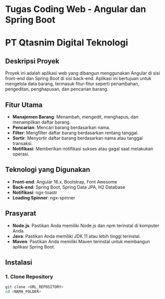 # Tugas Coding Web - Angular dan Spring Boot
# PT Qtasnim Digital Teknologi

## Deskripsi Proyek

Proyek ini adalah aplikasi web yang dibangun menggunakan Angular di sisi front-end dan Spring Boot di sisi back-end. Aplikasi ini bertujuan untuk mengelola data barang, termasuk fitur-fitur seperti penambahan, pengeditan, penghapusan, dan pencarian barang.

## Fitur Utama

- **Manajemen Barang**: Menambah, mengedit, menghapus, dan menampilkan daftar barang.
- **Pencarian**: Mencari barang berdasarkan nama.
- **Filter**: Mengfilter daftar barang berdasarkan rentang tanggal.
- **Sortir**: Menyortir daftar barang berdasarkan nama atau tanggal transaksi.
- **Notifikasi**: Memberikan notifikasi sukses atau gagal saat melakukan operasi.

## Teknologi yang Digunakan

- **Front-end**: Angular 16.x, Bootstrap, Font Awesome
- **Back-end**: Spring Boot, Spring Data JPA, H2 Database
- **Notifikasi**: ngx-toastr
- **Loading Spinner**: ngx-spinner

## Prasyarat

- **Node.js**: Pastikan Anda memiliki Node.js dan npm terinstal di komputer Anda.
- **Java**: Pastikan Anda memiliki JDK 11 atau lebih tinggi terinstal.
- **Maven**: Pastikan Anda memiliki Maven terinstal untuk membangun aplikasi Spring Boot.

## Instalasi

### 1. Clone Repository

```bash
git clone <URL_REPOSITORY>
cd <NAMA_FOLDER>
